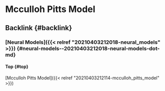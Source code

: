 # Mcculloh Pitts Model


## Backlink {#backlink}


### [Neural Models]({{< relref "20210403212018-neural_models" >}}) {#neural-models--20210403212018-neural-models-dot-md}


#### Top {#top}

[Mcculloh Pitts Model]({{< relref "20210403212114-mcculloh_pitts_model" >}})


